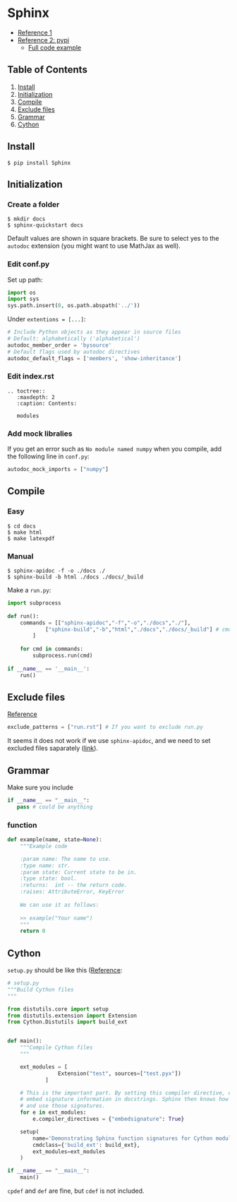 # Sphinx
* [Reference 1](https://joppot.info/2018/03/30/4156)
* [Reference 2: pypi](https://pythonhosted.org/an_example_pypi_project/sphinx.html#code)
  * [Full code example](https://pythonhosted.org/an_example_pypi_project/sphinx.html#full-code-example)

## Table of Contents
1. [Install](#install)
2. [Initialization](#initialization)
3. [Compile](#compile)
4. [Exclude files](#exclude-files)
5. [Grammar](#grammar)
6. [Cython](#cython)

## Install
```terminal
$ pip install Sphinx
```

## Initialization

### Create a folder
```terminal
$ mkdir docs
$ sphinx-quickstart docs
```
Default values are shown in square brackets. Be sure to select yes to the `autodoc` extension (you might want to use MathJax as well).

### Edit conf.py

Set up path:
```py
import os
import sys
sys.path.insert(0, os.path.abspath('../'))
```

Under `extentions = [...]`:
```py
# Include Python objects as they appear in source files
# Default: alphabetically ('alphabetical')
autodoc_member_order = 'bysource'
# Default flags used by autodoc directives
autodoc_default_flags = ['members', 'show-inheritance']
```

### Edit index.rst
```
.. toctree::
   :maxdepth: 2
   :caption: Contents:

   modules
```

### Add mock libralies
If you get an error such as `No module named numpy` when you compile, add the following line in `conf.py`:
```py
autodoc_mock_imports = ["numpy"]
```

## Compile
### Easy
```terminal
$ cd docs
$ make html
$ make latexpdf
```

### Manual
```terminal
$ sphinx-apidoc -f -o ./docs ./
$ sphinx-build -b html ./docs ./docs/_build
```

Make a `run.py`:
```python
import subprocess
 
def run():
    commands = [["sphinx-apidoc","-f","-o","./docs","./"],
            ["sphinx-build","-b","html","./docs","./docs/_build"] # cmd_doc
        ]
 
    for cmd in commands:
        subprocess.run(cmd)
 
if __name__ == '__main__':
    run()
```

## Exclude files
[Reference](http://www.sphinx-doc.org/en/master/usage/configuration.html#confval-exclude_patterns)
```py
exclude_patterns = ["run.rst"] # If you want to exclude run.py
```
It seems it does not work if we use `sphinx-apidoc`, and we need to set excluded files saparately ([link](https://stackoverflow.com/a/43868129/4357279)).

## Grammar
Make sure you include
```py
if __name__ == "__main__":
   pass # could be anything
```

### function
```py
def example(name, state=None):
    """Example code

    :param name: The name to use.
    :type name: str.
    :param state: Current state to be in.
    :type state: bool.
    :returns:  int -- the return code.
    :raises: AttributeError, KeyError
    
    We can use it as follows:
    
    >> example("Your name")
    """
    return 0
```

## Cython
`setup.py` should be like this ([Reference](https://github.com/abingham/cython-sphinx-example):

```py
# setup.py
"""Build Cython files
"""

from distutils.core import setup
from distutils.extension import Extension
from Cython.Distutils import build_ext


def main():
    """Compile Cython files
    """

    ext_modules = [
                Extension("test", sources=["test.pyx"])
            ]

    # This is the important part. By setting this compiler directive, cython will
    # embed signature information in docstrings. Sphinx then knows how to extract
    # and use those signatures.
    for e in ext_modules:
        e.compiler_directives = {"embedsignature": True}

    setup(
        name='Demonstrating Sphinx function signatures for Cython modules',
        cmdclass={'build_ext': build_ext},
        ext_modules=ext_modules
    )

if __name__ == "__main__":
    main()
```
`cpdef` and `def` are fine, but `cdef` is not included.
